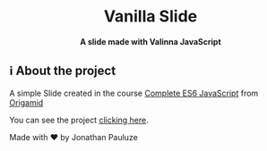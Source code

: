 <h1 align="center">
  Vanilla Slide
</h1>

<h4 align="center"> 
	A slide made with Valinna JavaScript
</h4>

## :information_source: About the project

A simple Slide created in the course [Complete ES6 JavaScript](https://www.origamid.com/curso/javascript-completo-es6/) from [Origamid](https://www.origamid.com/)

You can see the project [clicking here](https://jonathanpauluze.github.io/slide/).


Made with ♥ by Jonathan Pauluze
